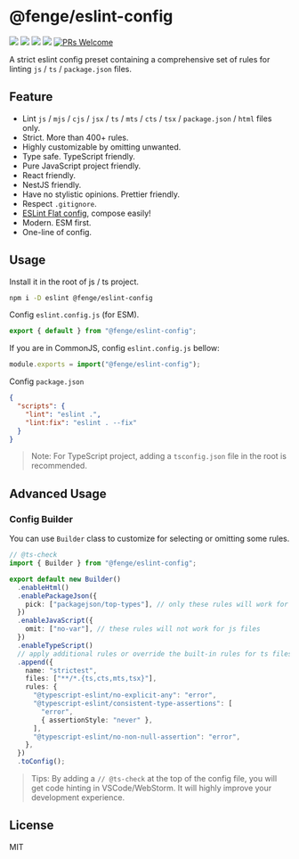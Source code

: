 # @fenge/eslint-config

[![](https://img.shields.io/npm/l/@fenge/eslint-config.svg)](https://github.com/zanminkian/fenge/blob/main/LICENSE)
[![](https://img.shields.io/npm/v/@fenge/eslint-config.svg)](https://www.npmjs.com/package/@fenge/eslint-config)
[![](https://img.shields.io/npm/dm/@fenge/eslint-config.svg)](https://www.npmjs.com/package/@fenge/eslint-config)
[![](https://packagephobia.com/badge?p=@fenge/eslint-config)](https://packagephobia.com/result?p=@fenge/eslint-config)
[![PRs Welcome](https://img.shields.io/badge/PRs-welcome-brightgreen.svg)](https://makeapullrequest.com)

A strict eslint config preset containing a comprehensive set of rules for linting `js` / `ts` / `package.json` files.

## Feature

- Lint `js` / `mjs` / `cjs` / `jsx` / `ts` / `mts` / `cts` / `tsx` / `package.json` / `html` files only.
- Strict. More than 400+ rules.
- Highly customizable by omitting unwanted.
- Type safe. TypeScript friendly.
- Pure JavaScript project friendly.
- React friendly.
- NestJS friendly.
- Have no stylistic opinions. Prettier friendly.
- Respect `.gitignore`.
- [ESLint Flat config](https://eslint.org/docs/latest/use/configure/configuration-files-new), compose easily!
- Modern. ESM first.
- One-line of config.

## Usage

Install it in the root of js / ts project.

```sh
npm i -D eslint @fenge/eslint-config
```

Config `eslint.config.js` (for ESM).

```js
export { default } from "@fenge/eslint-config";
```

If you are in CommonJS, config `eslint.config.js` bellow:

```js
module.exports = import("@fenge/eslint-config");
```

Config `package.json`

```json
{
  "scripts": {
    "lint": "eslint .",
    "lint:fix": "eslint . --fix"
  }
}
```

> Note: For TypeScript project, adding a `tsconfig.json` file in the root is recommended.

## Advanced Usage

### Config Builder

You can use `Builder` class to customize for selecting or omitting some rules.

```ts
// @ts-check
import { Builder } from "@fenge/eslint-config";

export default new Builder()
  .enableHtml()
  .enablePackageJson({
    pick: ["packagejson/top-types"], // only these rules will work for package.json files
  })
  .enableJavaScript({
    omit: ["no-var"], // these rules will not work for js files
  })
  .enableTypeScript()
  // apply additional rules or override the built-in rules for ts files
  .append({
    name: "strictest",
    files: ["**/*.{ts,cts,mts,tsx}"],
    rules: {
      "@typescript-eslint/no-explicit-any": "error",
      "@typescript-eslint/consistent-type-assertions": [
        "error",
        { assertionStyle: "never" },
      ],
      "@typescript-eslint/no-non-null-assertion": "error",
    },
  })
  .toConfig();
```

> Tips: By adding a `// @ts-check` at the top of the config file, you will get code hinting in VSCode/WebStorm. It will highly improve your development experience.

## License

MIT
